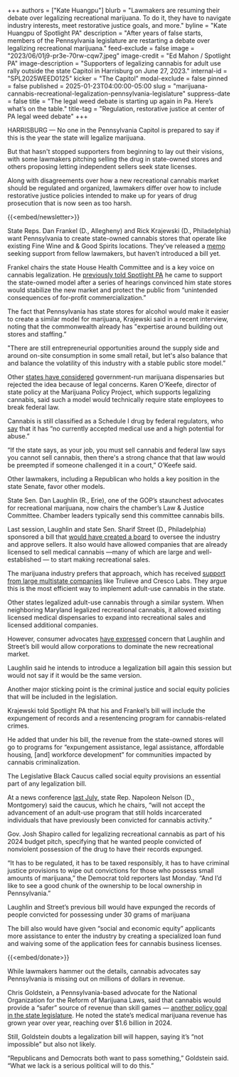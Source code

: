 +++
authors = ["Kate Huangpu"]
blurb = "Lawmakers are resuming their debate over legalizing recreational marijuana. To do it, they have to navigate industry interests, meet restorative justice goals, and more."
byline = "Kate Huangpu of Spotlight PA"
description = "After years of false starts, members of the Pennsylvania legislature are restarting a debate over legalizing recreational marijuana."
feed-exclude = false
image = "2023/06/01j9-pr3e-70rw-cqw7.jpeg"
image-credit = "Ed Mahon / Spotlight PA"
image-description = "Supporters of legalizing cannabis for adult use rally outside the state Capitol in Harrisburg on June 27, 2023."
internal-id = "SPL2025WEED0125"
kicker = "The Capitol"
modal-exclude = false
pinned = false
published = 2025-01-23T04:00:00-05:00
slug = "marijuana-cannabis-recreational-legalization-pennsylvania-legislature"
suppress-date = false
title = "The legal weed debate is starting up again in Pa. Here’s what’s on the table."
title-tag = "Regulation, restorative justice at center of PA legal weed debate"
+++

HARRISBURG — No one in the Pennsylvania Capitol is prepared to say if this is the year the state will legalize marijuana.

But that hasn&#39;t stopped supporters from beginning to lay out their visions, with some lawmakers pitching selling the drug in state-owned stores and others proposing letting independent sellers seek state licenses.

Along with disagreements over how a new recreational cannabis market should be regulated and organized, lawmakers differ over how to include restorative justice policies intended to make up for years of drug prosecution that is now seen as too harsh.

{{<embed/newsletter>}}

State Reps. Dan Frankel (D., Allegheny) and Rick Krajewski (D., Philadelphia) want Pennsylvania to create state-owned cannabis stores that operate like existing Fine Wine and &amp; Good Spirits locations. They’ve released a <a href="https://web.archive.org/20241202224328/https://www.legis.state.pa.us/cfdocs/Legis/CSM/showMemoPublic.cfm?chamber=H&amp;SPick=20250&amp;cosponId=43564">memo</a> seeking support from fellow lawmakers, but haven’t introduced a bill yet.

Frankel chairs the state House Health Committee and is a key voice on cannabis legalization. He <a href="https://www.spotlightpa.org/news/2024/06/pennsylvania-marijuana-recreational-legislature-passage-budget-josh-shapiro/">previously told Spotlight PA</a> he came to support the state-owned model after a series of hearings convinced him state stores would stabilize the new market and protect the public from “unintended consequences of for-profit commercialization.”

The fact that Pennsylvania has state stores for alcohol would make it easier to create a similar model for marijuana, Krajewski said in a recent interview, noting that the commonwealth already has &#34;expertise around building out stores and staffing.”

&#34;There are still entrepreneurial opportunities around the supply side and around on-site consumption in some small retail, but let&#39;s also balance that and balance the volatility of this industry with a stable public store model.”

Other <a href="https://web.archive.org/20240311035036/https://www.twincities.com/2024/03/10/minnesota-may-open-some-of-the-first-government-run-cannabis-dispensaries-in-the-u-s/">states have considered</a> government-run marijuana dispensaries but rejected the idea because of legal concerns. Karen O’Keefe, director of state policy at the Marijuana Policy Project, which supports legalizing cannabis, said such a model would technically require state employees to break federal law.

Cannabis is still classified as a Schedule I drug by federal regulators, who <a href="https://web.archive.org/20200626013908/https://www.dea.gov/sites/default/files/2020-06/Marijuana-Cannabis-2020_0.pdf">say</a> that it has “no currently accepted medical use and a high potential for abuse.”

“If the state says, as your job, you must sell cannabis and federal law says you cannot sell cannabis, then there&#39;s a strong chance that that law would be preempted if someone challenged it in a court,” O’Keefe said.

Other lawmakers, including a Republican who holds a key position in the state Senate, favor other models.

State Sen. Dan Laughlin (R., Erie), one of the GOP’s staunchest advocates for recreational marijuana, now chairs the chamber’s Law &amp; Justice Committee. Chamber leaders typically send this committee cannabis bills.

Last session, Laughlin and state Sen. Sharif Street (D., Philadelphia) sponsored a bill that <a href="https://web.archive.org/20230707223220/https://www.legis.state.pa.us/cfdocs/billinfo/billinfo.cfm?syear=2023&amp;sind=0&amp;body=S&amp;type=B&amp;bn=0846">would have created a board</a> to oversee the industry and approve sellers. It also would have allowed companies that are already licensed to sell medical cannabis —many of which are large and well-established — to start making recreational sales.

The marijuana industry prefers that approach, which has received <a href="https://web.archive.org/20240608175327/https://www.legis.state.pa.us/cfdocs/legis/CMS/ArchiveDetails.cfm?SessYear=2023&amp;MeetingId=3515&amp;Code=-1&amp;Chamber=H">support from large multistate companies</a> like Trulieve and Cresco Labs. They argue this is the most efficient way to implement adult-use cannabis in the state.

Other states legalized adult-use cannabis through a similar system. When neighboring Maryland legalized recreational cannabis, it allowed existing licensed medical dispensaries to expand into recreational sales and licensed additional companies.

However, consumer advocates <a href="https://www.spotlightpa.org/news/2024/02/pennsylvania-marijuana-cannabis-legalization-josh-shapiro-legislature/">have expressed</a> concern that Laughlin and Street’s bill would allow corporations to dominate the new recreational market.

Laughlin said he intends to introduce a legalization bill again this session but would not say if it would be the same version.

Another major sticking point is the criminal justice and social equity policies that will be included in the legislation.

Krajewski told Spotlight PA that his and Frankel’s bill will include the expungement of records and a resentencing program for cannabis-related crimes.

He added that under his bill, the revenue from the state-owned stores will go to programs for “expungement assistance, legal assistance, affordable housing, \[and\] workforce development” for communities impacted by cannabis criminalization.

The Legislative Black Caucus called social equity provisions an essential part of any legalization bill.

At a news conference <a href="https://web.archive.org/20240709204822/https://www.cbsnews.com/philadelphia/news/legal-weed-cannabis-marijuana-pennsylania-social-racial-equity-july-8-2024/">last July,</a> state Rep. Napoleon Nelson (D., Montgomery) said the caucus, which he chairs, “will not accept the advancement of an adult-use program that still holds incarcerated individuals that have previously been convicted for cannabis activity.”

Gov. Josh Shapiro called for legalizing recreational cannabis as part of his 2024 budget pitch, specifying that he wanted people convicted of nonviolent possession of the drug to have their records expunged.

“It has to be regulated, it has to be taxed responsibly, it has to have criminal justice provisions to wipe out convictions for those who possess small amounts of marijuana,” the Democrat told reporters last Monday. “And I’d like to see a good chunk of the ownership to be local ownership in Pennsylvania.”

Laughlin and Street’s previous bill would have expunged the records of people convicted for possessing under 30 grams of marijuana

The bill also would have given “social and economic equity” applicants more assistance to enter the industry by creating a specialized loan fund and waiving some of the application fees for cannabis business licenses.

{{<embed/donate>}}

While lawmakers hammer out the details, cannabis advocates say Pennsylvania is missing out on millions of dollars in revenue.

Chris Goldstein, a Pennsylvania-based advocate for the National Organization for the Reform of Marijuana Laws, said that cannabis would provide a “safer” source of revenue than skill games — <a href="https://www.spotlightpa.org/news/2025/01/skill-games-gambling-pennsylvania-budget-bill-senate-republicans/">another policy goal in the state legislature</a>. He noted the state’s medical marijuana revenue has grown year over year, reaching over $1.6 billion in 2024.

Still, Goldstein doubts a legalization bill will happen, saying it’s “not impossible” but also not likely.

“Republicans and Democrats both want to pass something,” Goldstein said. “What we lack is a serious political will to do this.”
